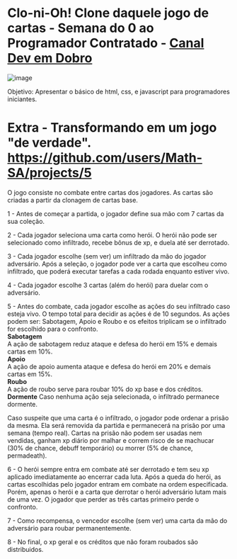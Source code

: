 # Clo-ni-Oh! Clone daquele jogo de cartas - Semana do 0 ao Programador Contratado - [Canal Dev em Dobro](https://www.youtube.com/@DevemDobro)

![image](https://github.com/user-attachments/assets/3b0d90ab-4413-4d3e-908c-9dd6beee4583)

Objetivo: Apresentar o básico de html, css, e javascript para programadores iniciantes.

# Extra - Transformando em um jogo "de verdade". https://github.com/users/Math-SA/projects/5
O jogo consiste no combate entre cartas dos jogadores. As cartas são criadas a partir da clonagem de cartas base. 

1 - Antes de começar a partida, o jogador define sua mão com 7 cartas da sua coleção.

2 - Cada jogador seleciona uma carta como herói. O herói não pode ser selecionado como infiltrado, recebe bônus de xp, e duela até ser derrotado.

3 - Cada jogador escolhe (sem ver) um infiltrado da mão do jogador adversário. Após a seleção, o jogador pode ver a carta que escolheu como infiltrado, que poderá executar tarefas a cada rodada enquanto estiver vivo.

4 - Cada jogador escolhe 3 cartas (além do herói) para duelar com o adversário.

5 - Antes do combate, cada jogador escolhe as ações do seu infiltrado caso esteja vivo. O tempo total para decidir as ações é de 10 segundos. 
As ações podem ser: Sabotagem, Apoio e Roubo e os efeitos triplicam se o infiltrado for escolhido para o confronto. <br/>
**Sabotagem**<br/>
A ação de sabotagem reduz ataque e defesa do herói em 15% e demais cartas em 10%. <br/>
**Apoio**<br/>
A ação de apoio aumenta ataque e defesa do herói em 20% e demais cartas em 15%. <br/>
**Roubo**<br/>
A ação de roubo serve para roubar 10% do xp base e dos créditos. <br/>
**Dormente**
Caso nenhuma ação seja selecionada, o infiltrado permanece dormente. 

Caso suspeite que uma carta é o infiltrado, o jogador pode ordenar a prisão da mesma. Ela será removida da partida e permanecerá na prisão por uma semana (tempo real). Cartas na prisão não podem ser usadas nem vendidas, ganham xp diário por malhar e correm risco de se machucar (30% de chance, debuff temporário) ou morrer (5% de chance, permadeath).

6 - O herói sempre entra em combate até ser derrotado e tem seu xp aplicado imediatamente ao encerrar cada luta. Após a queda do herói, as cartas escolhidas pelo jogador entram em combate na ordem especificada. Porém, apenas o herói e a carta que derrotar o herói adversário lutam mais de uma vez. O jogador que perder as três cartas primeiro perde o confronto.

7 - Como recompensa, o vencedor escolhe (sem ver) uma carta da mão do adversário para roubar permanentemente.

8 - No final, o xp geral e os créditos que não foram roubados são distribuidos.


